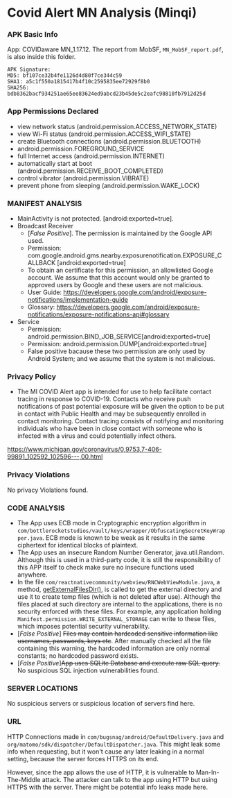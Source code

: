 <!-- # Instuction from slack
When you analyze an app, don't have to write the report straightaway. Note the following:
1. What permissions are being used
2. What features of the device the app is using (e.g., storage, Bluetooth, location, etc.)
3. What is the app's privacy policy.
4. Is the app violating its own privacy policy. How?

For each app, keep a note of these points. At the end of the semester you should compile them in a report.  -->

# Covid Alert MN Analysis (Minqi) 
### APK Basic Info
App: COVIDaware MN_1.17.12. The report from MobSF, ```MN_MobSF_report.pdf```, is also inside this folder. 

```
APK Signature:
MD5: bf107ce32b4fe1126d4d80f7ce344c59
SHA1: a5c1f550a1815417b4f10c2595835ee72929f8b0
SHA256: bdb8362bacf934251ae65ee83624ed9abcd23b45de5c2eafc98810fb7912d25d
```

### App Permissions Declared
  - view network status (android.permission.ACCESS_NETWORK_STATE)
  - view Wi-Fi status (android.permission.ACCESS_WIFI_STATE)
  - create Bluetooth connections (android.permission.BLUETOOTH)
  - android.permission.FOREGROUND_SERVICE
  - full Internet access (android.permission.INTERNET)
  - automatically start at boot (android.permission.RECEIVE_BOOT_COMPLETED)
  - control vibrator (android.permission.VIBRATE)
  - prevent phone from sleeping (android.permission.WAKE_LOCK)

### MANIFEST ANALYSIS
 - MainActivity is not protected. [android:exported=true].
 - Broadcast Receiver
   - [*False Positive*]. The permission is maintained by the Google API used.
   - Permission: com.google.android.gms.nearby.exposurenotification.EXPOSURE_CALLBACK
   [android:exported=true]
   - To obtain an certificate for this permission, an allowlisted Google account. We assume that this account would only be granted to approved users by Google and these users are not malicious. 
   - User Guide: https://developers.google.com/android/exposure-notifications/implementation-guide
   - Glossary: https://developers.google.com/android/exposure-notifications/exposure-notifications-api#glossary
 - Service 
    - Permission: android.permission.BIND_JOB_SERVICE[android:exported=true] 
    - Permission: android.permission.DUMP[android:exported=true]
    - False positive bacause these two permission are only used by Android System; and we assume that the system is not malicious.


 
### Privacy Policy
- The MI COVID Alert app is intended for use to help facilitate contact tracing in response to COVID-19. Contacts who receive push notifications of past potential exposure will be given the option to be put in contact with Public Health and may be subsequently enrolled in contact monitoring. Contact tracing consists of notifying and monitoring individuals who have been in close contact with someone who is infected with a virus and could potentially infect others.

https://www.michigan.gov/coronavirus/0,9753,7-406-99891_102592_102596---,00.html

### Privacy Violations
No privacy Violations found.



### CODE ANALYSIS
- The App uses ECB mode in Cryptographic encryption algorithm in `com/bottlerocketstudios/vault/keys/wrapper/ObfuscatingSecretKeyWrapper.java`. ECB mode is known to be weak as it results in the same ciphertext for identical blocks of plaintext.
- The App uses an insecure Random Number Generator, java.util.Random. Although this is used in a third-party code, it is still the responsibility of this APP itself to check make sure no insecure functions used anywhere. 
- In the file `com/reactnativecommunity/webview/RNCWebViewModule.java`, a method, [getExternalFilesDir()](https://developer.android.com/reference/android/content/Context#getExternalFilesDir(java.lang.String)), is called to get the external directory and use it to create temp files (which is not deleted after use). Although the files placed at such directory are internal to the applications, there is no security enforced with these files. For example, any application holding `Manifest.permission.WRITE_EXTERNAL_STORAGE` can write to these files, which imposes potential security vulnerability.
- [*False Positive*] ~~Files may contain hardcoded sensitive information like usernames, passwords, keys etc~~. After manually checked all the file containing this warning, the hardcoded information are only normal constants; no hardcoded password exists.
- [*False Positive*]~~App uses SQLite Database and execute raw SQL query.~~ No suspicious SQL injection vulnerabilities found.


### SERVER LOCATIONS
No suspicious servers or suspicious location of servers find here.

### URL
HTTP Connections made in `com/bugsnag/android/DefaultDelivery.java` and `org/matomo/sdk/dispatcher/DefaultDispatcher.java`. This might leak some info when requesting, but it won't cause any later leaking in a normal setting, because the server forces HTTPS on its end.

However, since the app allows the use of HTTP, it is vulnerable to Man-In-The-Middle attack. The attacker can talk to the app using HTTP but using HTTPS with the server. There might be potential info leaks made here.
